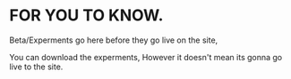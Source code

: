 # FOR YOU TO KNOW.
Beta/Experments go here before they go live on the site,

You can download the experments, However it doesn't mean its gonna go live to the site.
